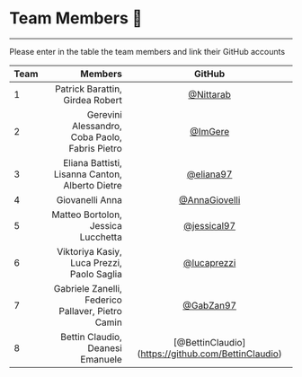 # Team Members :rocket:

--------------------------------------------------------------------------------

Please enter in the table the team members and link their GitHub accounts

Team |                         Members                   | GitHub
:--- | ------------------------------:                   | :----:
1    | Patrick Barattin, Girdea Robert                   | [@Nittarab](https://github.com/Nittarab)
2    | Gerevini Alessandro, Coba Paolo, Fabris Pietro    | [@ImGere](https://github.com/ImGere)
3    | Eliana Battisti, Lisanna Canton, Alberto Dietre   | [@eliana97](https://github.com/eliana97)
4    | Giovanelli Anna                                   | [@AnnaGiovelli](https://github.com/AnnaGiovanelli)
5    | Matteo Bortolon, Jessica Lucchetta                | [@jessical97](https://github.com/jessical97)
6    | Viktoriya Kasiy, Luca Prezzi, Paolo Saglia        | [@lucaprezzi](https://github.com/lucaprezzi)
7    | Gabriele Zanelli, Federico Pallaver, Pietro Camin | [@GabZan97](https://github.com/GabZan97)
8    | Bettin Claudio, Deanesi Emanuele                  | [@BettinClaudio] (https://github.com/BettinClaudio)

